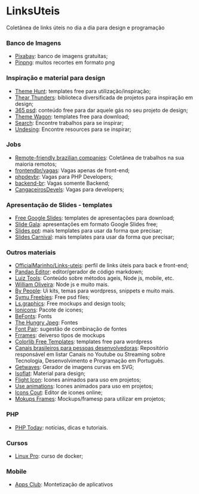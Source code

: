 # LinksUteis
Coletânea de links úteis no dia a dia para design e programação

### Banco de Imagens
- [Pixabay](https://pixabay.com): banco de imagens gratuitas;
- [Pinpng](https://www.pinpng.com/): muitos recortes em formato png

### Inspiração e material para design
- [Theme Hunt](https://themehunt.com/items?start=21 "Theme Hunt"): templates free para utilização/inspiração;
- [Thear Thunders](https://www.thearthunters.com/ "Thear Thunders"): biblioteca diversificada de projetos para inspiração em design;
- [365 psd](https://pt.365psd.com/ "365 psd"): conteúdo free para dar aquele gás no seu projeto de design;
- [Theme Wagon](https://themewagon.com/theme_tag/free/): templates free para download;
- [Search](https://search.muz.li/): Encontre trabalhos para se inspirar;
- [Undesing](https://undesign.learn.uno/):  Encontre resources para se inspirar;

### Jobs
- [Remote-friendly brazilian companies](https://github.com/plingbr/remote-jobs-brazil "Remote-friendly brazilian companies"): Coletânea de trabalhos na sua maioria remotos;
- [frontendbr/vagas](https://github.com/frontendbr/vagas): Vagas apenas de front-end;
- [phpdevbr](https://github.com/phpdevbr): Vagas para PHP Developers;
- [backend-br](https://github.com/backend-br/vagas): Vagas somente Backend;
- [CangaceirosDevels](https://github.com/CangaceirosDevels/vagas_de_emprego/issues): Vagas para developers;

### Apresentação de Slides - templates
- [Free Google Slides](https://freegoogleslidestemplates.com/): templates de apresentações para download;
- [Slide Gala](https://slidesgala.com/): apresentações em formato Google Slides free;
- [Slides ppt](https://slidesppt.com): mais templates para usar da forma que precisar;
- [Slides Carnival](https://www.slidescarnival.com): mais templates para usar da forma que precisar;

### Outros materiais
- [OfficialMarinho/Links-uteis](https://github.com/OfficialMarinho/Links-uteis "OfficialMarinho/Links-uteis"): perfil de links úteis para back e front-end;
- [Pandao Editor](https://pandao.github.io/editor.md/en.html): editor/gerador de código markdown;
- [Luiz Tools](https://www.luiztools.com.br/): Conteúdo sobre métodos ageis, Node js, mobile, etc.
- [William Oliveira](https://woliveiras.com.br/): Node js e muito mais.
- [By People](https://www.bypeople.com/): Ui kits, temas para wordpress, snippets e muito mais.
- [Symu Freebies](https://symu.co/freebies/): Free psd files;
- [Ls.graphics](https://www.ls.graphics/free): Free mockups and design tools;
- [Ionicons](https://ionicons.com/): Pacote de icones;
- [BeFonts](https://befonts.com): Fonts
- [The Hungry Jpeg](https://thehungryjpeg.com/freebies): Fontes
- [Font Pair](https://fontpair.co/):  sugestão de combinação de fontes
- [Frrames](https://frrames.com): deiverso tipos de mockups
- [Colorlib Free Templates](https://colorlib.com/wp/templates/): templates free para wordpress
- [Canais brasileiros para pessoas desenvolvedoras](https://github.com/carolcodes/videos-pt.br-tecnologia): Repositório responsável em listar Canais no Youtube ou Streaming sobre Tecnologia, Desenvolvimento e Programação em Português.
- [Getwaves](https://getwaves.io/): Gerador de imagens curvas em SVG;
- [Isoflat](https://isoflat.com/): Material para design;
- [Flight Icon](https://www.flighticon.co): Icones animados para uso em projetos;
- [Use animations](https://useanimations.com): Icones animados para uso em projetos;
- [Icons Cout](https://iconscout.com/icon-editor/): Editor de icones online;
- [Mokups Frames](https://www.mokupframes.com/): Mockups/framesp para utilizar em projetos;

### PHP
- [PHP Today](https://www.phptoday.org/): notícias, dicas e tutoriais.

### Cursos
- [Linux Pro](https://www.linuxpro.com.br/2017/08/curso-de-docker-gratis/): curso de docker;

### Mobile
- [Apps Club](http://www.appsclub.com/): Montetização de aplicativos
